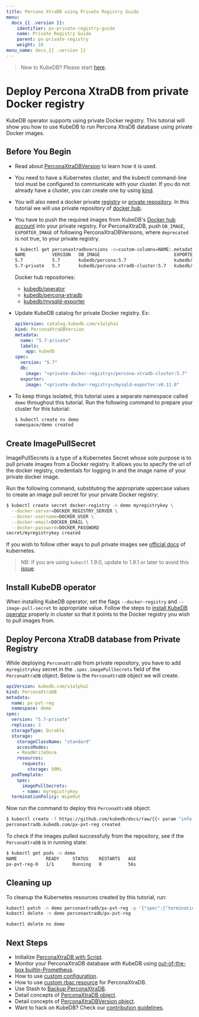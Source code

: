 ```yaml
---
title: Percona XtraDB using Private Registry Guide
menu:
  docs_{{ .version }}:
    identifier: px-private-registry-guide
    name: Private Registry Guide
    parent: px-private-registry
    weight: 10
menu_name: docs_{{ .version }}
---
```


> New to KubeDB? Please start [here](/docs/README.md).

# Deploy Percona XtraDB from private Docker registry

KubeDB operator supports using private Docker registry. This tutorial will show you how to use KubeDB to run Percona XtraDB database using private Docker images.

## Before You Begin

- Read about [PerconaXtraDBVersion](/docs/guides/percona-xtradb/concepts/catalog.md) to learn how it is used.

- You need to have a Kubernetes cluster, and the kubectl command-line tool must be configured to communicate with your cluster. If you do not already have a cluster, you can create one by using [kind](https://kind.sigs.k8s.io/docs/user/quick-start/).

- You will also need a docker private [registry](https://docs.docker.com/registry/) or [private repository](https://docs.docker.com/docker-hub/repos/#private-repositories).  In this tutorial we will use private repository of [docker hub](https://hub.docker.com/).

- You have to push the required images from KubeDB's [Docker hub account](https://hub.docker.com/r/kubedb/) into your private registry. For PerconaXtraDB, push `DB_IMAGE`, `EXPORTER_IMAGE` of following PerconaXtraDBVersions, where `deprecated` is not true, to your private registry.

  ```bash
  $ kubectl get perconaxtradbversions -o=custom-columns=NAME:.metadata.name,VERSION:.spec.version,DB_IMAGE:.spec.db.image,EXPORTER_IMAGE:.spec.exporter.image,DEPRECATED:.spec.deprecated
  NAME          VERSION   DB_IMAGE                            EXPORTER_IMAGE                   DEPRECATED
  5.7           5.7       kubedb/percona:5.7                  kubedb/mysqld-exporter:v0.11.0   <none>
  5.7-private   5.7       kubedb/percona-xtradb-cluster:5.7   kubedb/mysqld-exporter:v0.11.0   <none>
  ```

  Docker hub repositories:

  - [kubedb/operator](https://hub.docker.com/r/kubedb/operator)
  - [kubedb/percona-xtradb](https://hub.docker.com/r/kubedb/percona-xtradb)
  - [kubedb/mysqld-exporter](https://hub.docker.com/r/kubedb/mysqld-exporter)

- Update KubeDB catalog for private Docker registry. Ex:

  ```yaml
  apiVersion: catalog.kubedb.com/v1alpha1
  kind: PerconaXtraDBVersion
  metadata:
    name: "5.7-private"
    labels:
      app: kubedb
  spec:
    version: "5.7"
    db:
      image: "<private-docker-registry>/percona-xtradb-cluster:5.7"
    exporter:
      image: "<private-docker-registry>/mysqld-exporter:v0.11.0"
  ```

- To keep things isolated, this tutorial uses a separate namespace called `demo` throughout this tutorial. Run the following command to prepare your cluster for this tutorial:

  ```bash
  $ kubectl create ns demo
  namespace/demo created
   ```

## Create ImagePullSecret

ImagePullSecrets is a type of a Kubernetes Secret whose sole purpose is to pull private images from a Docker registry. It allows you to specify the url of the docker registry, credentials for logging in and the image name of your private docker image.

Run the following command, substituting the appropriate uppercase values to create an image pull secret for your private Docker registry:

```bash
$ kubectl create secret docker-registry -n demo myregistrykey \
  --docker-server=DOCKER_REGISTRY_SERVER \
  --docker-username=DOCKER_USER \
  --docker-email=DOCKER_EMAIL \
  --docker-password=DOCKER_PASSWORD
secret/myregistrykey created
```

If you wish to follow other ways to pull private images see [official docs](https://kubernetes.io/docs/concepts/containers/images/) of kubernetes.

> NB: If you are using `kubectl` 1.9.0, update to 1.9.1 or later to avoid this [issue](https://github.com/kubernetes/kubernetes/issues/57427).

## Install KubeDB operator

When installing KubeDB operator, set the flags `--docker-registry` and `--image-pull-secret` to appropriate value. Follow the steps to [install KubeDB operator](/docs/setup/README.md) properly in cluster so that it points to the Docker registry you wish to pull images from.

## Deploy Percona XtraDB database from Private Registry

While deploying `PerconaXtraDB` from private repository, you have to add `myregistrykey` secret in the `.spec.imagePullSecrets` field of the `PerconaXtraDB` object.
Below is the `PerconaXtraDB` object we will create.

```yaml
apiVersion: kubedb.com/v1alpha2
kind: PerconaXtraDB
metadata:
  name: px-pvt-reg
  namespace: demo
spec:
  version: "5.7-private"
  replicas: 3
  storageType: Durable
  storage:
    storageClassName: "standard"
    accessModes:
    - ReadWriteOnce
    resources:
      requests:
        storage: 50Mi
  podTemplate:
    spec:
      imagePullSecrets:
      - name: myregistrykey
  terminationPolicy: WipeOut
```

Now run the command to deploy this `PerconaXtraDB` object:

```bash
$ kubectl create -f https://github.com/kubedb/docs/raw/{{< param "info.version" >}}/docs/examples/percona-xtradb/private-registry.yaml
perconaxtradb.kubedb.com/px-pvt-reg created
```

To check if the images pulled successfully from the repository, see if the `PerconaXtraDB` is in running state:

```bash
$ kubectl get pods -n demo
NAME           READY     STATUS    RESTARTS   AGE
px-pvt-reg-0   1/1       Running   0          56s
```

## Cleaning up

To cleanup the Kubernetes resources created by this tutorial, run:

```bash
kubectl patch -n demo perconaxtradb/px-pvt-reg -p '{"spec":{"terminationPolicy":"WipeOut"}}' --type="merge"
kubectl delete -n demo perconaxtradb/px-pvt-reg

kubectl delete ns demo
```

## Next Steps

- Initialize [PerconaXtraDB with Script](/docs/guides/percona-xtradb/initialization/using-script.md).
- Monitor your PerconaXtraDB database with KubeDB using [out-of-the-box builtin-Prometheus](/docs/guides/percona-xtradb/monitoring/using-builtin-prometheus.md).
- How to use [custom configuration](/docs/guides/percona-xtradb/configuration/using-custom-config.md).
- How to use [custom rbac resource](/docs/guides/percona-xtradb/custom-rbac/using-custom-rbac.md) for PerconaXtraDB.
- Use Stash to [Backup PerconaXtraDB](/docs/guides/percona-xtradb/snapshot/stash.md).
- Detail concepts of [PerconaXtraDB object](/docs/guides/percona-xtradb/concepts/percona-xtradb.md).
- Detail concepts of [PerconaXtraDBVersion object](/docs/guides/percona-xtradb/concepts/catalog.md).
- Want to hack on KubeDB? Check our [contribution guidelines](/docs/CONTRIBUTING.md).
